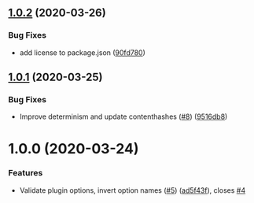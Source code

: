 ## [1.0.2](https://github.com/jdb8/simplify-css-modules-webpack-plugin/compare/v1.0.1...v1.0.2) (2020-03-26)


### Bug Fixes

* add license to package.json ([90fd780](https://github.com/jdb8/simplify-css-modules-webpack-plugin/commit/90fd780c69e6c356da1622cda5f33a84ab8cb31f))

## [1.0.1](https://github.com/jdb8/simplify-css-modules-webpack-plugin/compare/v1.0.0...v1.0.1) (2020-03-25)


### Bug Fixes

* Improve determinism and update contenthashes ([#8](https://github.com/jdb8/simplify-css-modules-webpack-plugin/issues/8)) ([9516db8](https://github.com/jdb8/simplify-css-modules-webpack-plugin/commit/9516db83627121efbcf70e0afcf1e84d626f3cbf))

# 1.0.0 (2020-03-24)


### Features

* Validate plugin options, invert option names ([#5](https://github.com/jdb8/simplify-css-modules-webpack-plugin/issues/5)) ([ad5f43f](https://github.com/jdb8/simplify-css-modules-webpack-plugin/commit/ad5f43fc1e143be362e3c09a4c87d38bd1b71f0d)), closes [#4](https://github.com/jdb8/simplify-css-modules-webpack-plugin/issues/4)
